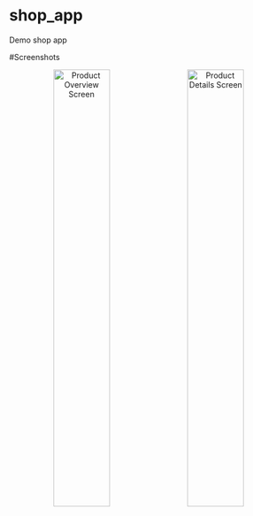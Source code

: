 # shop_app

Demo shop app

#Screenshots
<div align="center">
        <img width="45%" src="screenshots/shop1.png" alt="Product Overview Screen" title="Product Overview Screen"></img>
        <img height="0" width="8px">
        <img width="45%" src="Sscreenshots/shop2.png" alt="Product Details Screen" title="Product Details Screen"></img>
</div>
